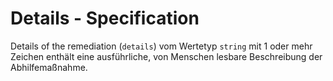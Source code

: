 # Details - Specification

Details of the remediation (`details`) vom Wertetyp `string` mit 1 oder mehr Zeichen enthält eine ausführliche, von Menschen lesbare Beschreibung der Abhilfemaßnahme.